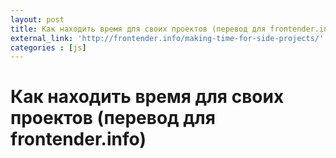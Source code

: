 ```yaml
---
layout: post
title: Как находить время для своих проектов (перевод для frontender.info)
external_link: 'http://frontender.info/making-time-for-side-projects/'
categories : [js]
---
```


Как находить время для своих проектов (перевод для frontender.info)
============================================================
